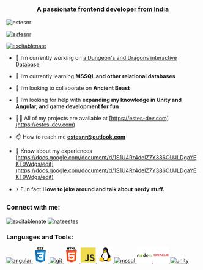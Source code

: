<h3 align="center">A passionate frontend developer from India</h3>

<p align="left"> <img src="https://komarev.com/ghpvc/?username=estesnr&label=Profile%20views&color=0e75b6&style=flat" alt="estesnr" /> </p>

<p align="left"> <a href="https://github.com/ryo-ma/github-profile-trophy"><img src="https://github-profile-trophy.vercel.app/?username=estesnr" alt="estesnr" /></a> </p>

<p align="left"> <a href="https://twitter.com/excitablenate" target="blank"><img src="https://img.shields.io/twitter/follow/excitablenate?logo=twitter&style=for-the-badge" alt="excitablenate" /></a> </p>

- 🔭 I’m currently working on [a Dungeon's and Dragons interactive Database](https://github.com/estesnr/tomeGoblin)

- 🌱 I’m currently learning **MSSQL and other relational databases**

- 👯 I’m looking to collaborate on **Ancient Beast**

- 🤝 I’m looking for help with **expanding my knowledge in Unity and Angular, and game development for fun**

- 👨‍💻 All of my projects are available at [https://estes-dev.com](https://estes-dev.com)

- 📫 How to reach me **estesnr@outlook.com**

- 📄 Know about my experiences [https://docs.google.com/document/d/1S1U4Rr4delZ7Y386OUJLDgaYEKT9Wdgs/edit](https://docs.google.com/document/d/1S1U4Rr4delZ7Y386OUJLDgaYEKT9Wdgs/edit)

- ⚡ Fun fact **I love to joke around and talk about nerdy stuff.**

<h3 align="left">Connect with me:</h3>
<p align="left">
<a href="https://twitter.com/excitablenate" target="blank"><img align="center" src="https://raw.githubusercontent.com/rahuldkjain/github-profile-readme-generator/master/src/images/icons/Social/twitter.svg" alt="excitablenate" height="30" width="40" /></a>
<a href="https://linkedin.com/in/nateestes" target="blank"><img align="center" src="https://raw.githubusercontent.com/rahuldkjain/github-profile-readme-generator/master/src/images/icons/Social/linked-in-alt.svg" alt="nateestes" height="30" width="40" /></a>
</p>

<h3 align="left">Languages and Tools:</h3>
<p align="left"> <a href="https://angular.io" target="_blank" rel="noreferrer"> <img src="https://angular.io/assets/images/logos/angular/angular.svg" alt="angular" width="40" height="40"/> </a> <a href="https://www.w3schools.com/css/" target="_blank" rel="noreferrer"> <img src="https://raw.githubusercontent.com/devicons/devicon/master/icons/css3/css3-original-wordmark.svg" alt="css3" width="40" height="40"/> </a> <a href="https://git-scm.com/" target="_blank" rel="noreferrer"> <img src="https://www.vectorlogo.zone/logos/git-scm/git-scm-icon.svg" alt="git" width="40" height="40"/> </a> <a href="https://www.w3.org/html/" target="_blank" rel="noreferrer"> <img src="https://raw.githubusercontent.com/devicons/devicon/master/icons/html5/html5-original-wordmark.svg" alt="html5" width="40" height="40"/> </a> <a href="https://developer.mozilla.org/en-US/docs/Web/JavaScript" target="_blank" rel="noreferrer"> <img src="https://raw.githubusercontent.com/devicons/devicon/master/icons/javascript/javascript-original.svg" alt="javascript" width="40" height="40"/> </a> <a href="https://www.linux.org/" target="_blank" rel="noreferrer"> <img src="https://raw.githubusercontent.com/devicons/devicon/master/icons/linux/linux-original.svg" alt="linux" width="40" height="40"/> </a> <a href="https://www.microsoft.com/en-us/sql-server" target="_blank" rel="noreferrer"> <img src="https://www.svgrepo.com/show/303229/microsoft-sql-server-logo.svg" alt="mssql" width="40" height="40"/> </a> <a href="https://nodejs.org" target="_blank" rel="noreferrer"> <img src="https://raw.githubusercontent.com/devicons/devicon/master/icons/nodejs/nodejs-original-wordmark.svg" alt="nodejs" width="40" height="40"/> </a> <a href="https://www.oracle.com/" target="_blank" rel="noreferrer"> <img src="https://raw.githubusercontent.com/devicons/devicon/master/icons/oracle/oracle-original.svg" alt="oracle" width="40" height="40"/> </a> <a href="https://unity.com/" target="_blank" rel="noreferrer"> <img src="https://www.vectorlogo.zone/logos/unity3d/unity3d-icon.svg" alt="unity" width="40" height="40"/> </a> </p>
